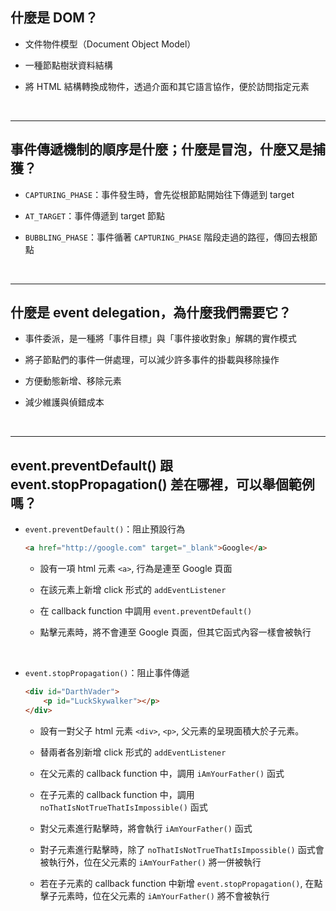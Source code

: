 ## 什麼是 DOM？

- 文件物件模型（Document Object Model）

- 一種節點樹狀資料結構

- 將 HTML 結構轉換成物件，透過介面和其它語言協作，便於訪問指定元素

<br>

---


## 事件傳遞機制的順序是什麼；什麼是冒泡，什麼又是捕獲？

- `CAPTURING_PHASE`：事件發生時，會先從根節點開始往下傳遞到 target

- `AT_TARGET`：事件傳遞到 target 節點

- `BUBBLING_PHASE`：事件循著 `CAPTURING_PHASE` 階段走過的路徑，傳回去根節點

<br>

---


## 什麼是 event delegation，為什麼我們需要它？

- 事件委派，是一種將「事件目標」與「事件接收對象」解耦的實作模式

- 將子節點們的事件一併處理，可以減少許多事件的掛載與移除操作

- 方便動態新增、移除元素

- 減少維護與偵錯成本

<br>

---


## event.preventDefault() 跟 event.stopPropagation() 差在哪裡，可以舉個範例嗎？

- `event.preventDefault()`：阻止預設行為

    ```html
    <a href="http://google.com" target="_blank">Google</a>
    ```

    - 設有一項 html 元素 `<a>`, 行為是連至 Google 頁面

    - 在該元素上新增 click 形式的 `addEventListener`

    - 在 callback function 中調用 `event.preventDefault()`

    - 點擊元素時，將不會連至 Google 頁面，但其它函式內容一樣會被執行

<br>

- `event.stopPropagation()`：阻止事件傳遞

    ```html
    <div id="DarthVader">
        <p id="LuckSkywalker"></p>
    </div>
    ```

    - 設有一對父子 html 元素 `<div>`, `<p>`, 父元素的呈現面積大於子元素。

    - 替兩者各別新增 click 形式的 `addEventListener`

    - 在父元素的 callback function 中，調用 `iAmYourFather()` 函式

    - 在子元素的 callback function 中，調用 `noThatIsNotTrueThatIsImpossible()` 函式

    - 對父元素進行點擊時，將會執行 `iAmYourFather()` 函式

    - 對子元素進行點擊時，除了 `noThatIsNotTrueThatIsImpossible()` 函式會被執行外，位在父元素的 `iAmYourFather()` 將一併被執行
        
    - 若在子元素的 callback function 中新增 `event.stopPropagation()`, 在點擊子元素時，位在父元素的 `iAmYourFather()` 將不會被執行